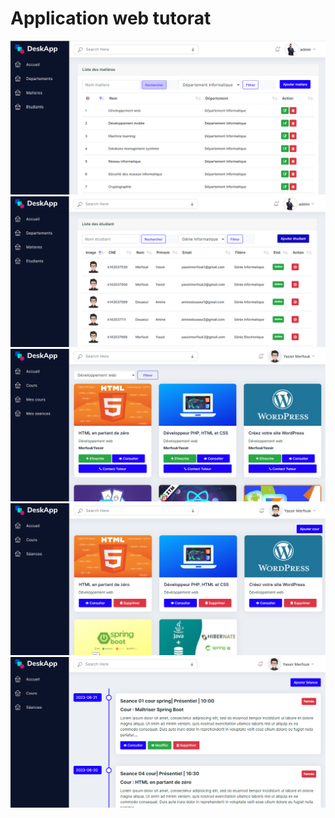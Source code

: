 <h1>Application web tutorat</h1>
<img src="screenshots/1.PNG"/>
<img src="screenshots/2.PNG"/>
<img src="screenshots/3.PNG"/>
<img src="screenshots/4.PNG"/>
<img src="screenshots/5.PNG"/>